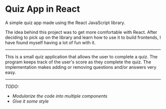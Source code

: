# Quiz App in React

A simple quiz app made using the React JavaScript library.

The idea behind this project was to get more comfortable with React. After deciding to pick up on the library and learn how to use it to build frontends, I have found myself having a lot of fun with it.

---

This is a small quiz application that allows the user to complete a quiz. The program keeps track of the user's score as they complete the quiz. The implementation makes adding or removing questions and/or answers very easy.

---

*TODO:*
- *Modularize the code into multiple components*
- *Give it some style*
